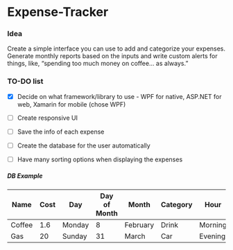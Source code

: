 # Expense-Tracker


### Idea
Create a simple interface you can use to add and categorize your expenses. Generate monthly reports based on the inputs and write custom alerts for things, like, “spending too much money on coffee… as always.”


### TO-DO list
  - [x] Decide on what framework/library to use - WPF for native, ASP.NET for web, Xamarin for mobile (chose WPF)
  - [ ] Create responsive UI
  - [ ] Save the info of each expense
  - [ ] Create the database for the user automatically
  - [ ] Have many sorting options when displaying the expenses


##### DB Example
| Name | Cost | Day | Day of Month | Month | Category | Hour | 
| ----------- | ----------- | ----------- | ----------- | ----------- | ----------- | ----------- |
| Coffee | 1.6 | Monday | 8 | February | Drink | Morning |
| Gas | 20 | Sunday | 31 | March | Car | Evening |
